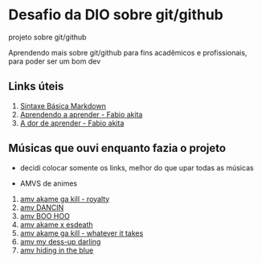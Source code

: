 # Desafio da DIO sobre git/github
projeto sobre git/github

Aprendendo mais sobre git/github para fins acadêmicos e profissionais, para poder ser um bom dev

## Links úteis 
1. [Sintaxe Básica Markdown](https://www.markdownguide.org/basic-syntax/)
2. [Aprendendo a aprender - Fabio akita](https://www.youtube.com/watch?v=oUPaJxk6TZ0)
3. [A dor de aprender - Fabio akita](https://www.youtube.com/watch?v=HEaIsKm-pao)

## Músicas que ouvi enquanto fazia o projeto 

- decidi colocar somente os links, melhor do que upar todas as músicas

- AMVS de animes

1. [amv akame ga kill - royalty](https://www.youtube.com/watch?v=v76BADJ054Y)
2. [amv DANCIN](https://www.youtube.com/watch?v=1FfKRywRoZo)
3. [amv BOO HOO](https://www.youtube.com/watch?v=sU4U9xLiiTM)
4. [amv akame x esdeath](https://www.youtube.com/watch?v=17f2tKux3XY)
5. [amv akame ga kill - whatever it takes](https://www.youtube.com/watch?v=hxAaOFHMTyc)
6. [amv my dess-up darling](https://www.youtube.com/watch?v=Pfl9Nn6bnDg)
7. [amv hiding in the blue](https://www.youtube.com/watch?v=MC3uf6WSwTs)

